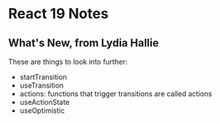 # React 19 Notes

## What's New, from Lydia Hallie

These are things to look into further:

- startTransition
- useTransition
- actions: functions that trigger transitions are called actions
- useActionState
- useOptimistic
